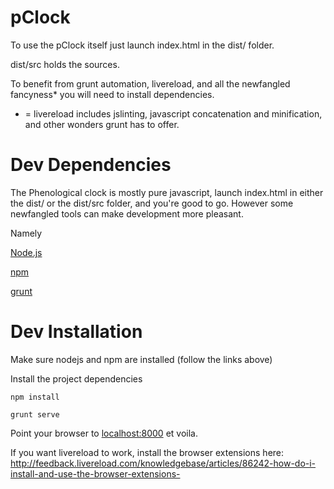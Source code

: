 pClock
======

To use the pClock itself just launch index.html in the dist/ folder. 

dist/src holds the sources.

To benefit from grunt automation, livereload, and all the newfangled fancyness* you will need to install dependencies.
* = livereload includes jslinting, javascript concatenation and minification, and other wonders grunt has to offer.


Dev Dependencies
============================
The Phenological clock is mostly pure javascript, launch index.html in either the dist/ or the dist/src folder, and you're good to go. However some newfangled tools can make development more pleasant.

Namely

[Node.js](http://nodejs.org/)

[npm](https://www.npmjs.org/)

[grunt](https://www.gruntjs.com/)


Dev Installation
================

Make sure nodejs and npm are installed (follow the links above)

Install the project dependencies
```
npm install
```

```
grunt serve
```

Point your browser to [localhost:8000](localhost:8000) et voila.

If you want livereload to work, install the browser extensions here: http://feedback.livereload.com/knowledgebase/articles/86242-how-do-i-install-and-use-the-browser-extensions-
